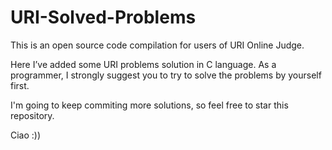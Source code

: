 # URI-Solved-Problems

This is an open source code compilation for users of URI Online Judge.

Here I’ve added some URI problems solution in C language. As a programmer, I strongly suggest you to try to solve the problems by yourself first.

I'm going to keep commiting more solutions, so feel free to star this repository.

Ciao :))
